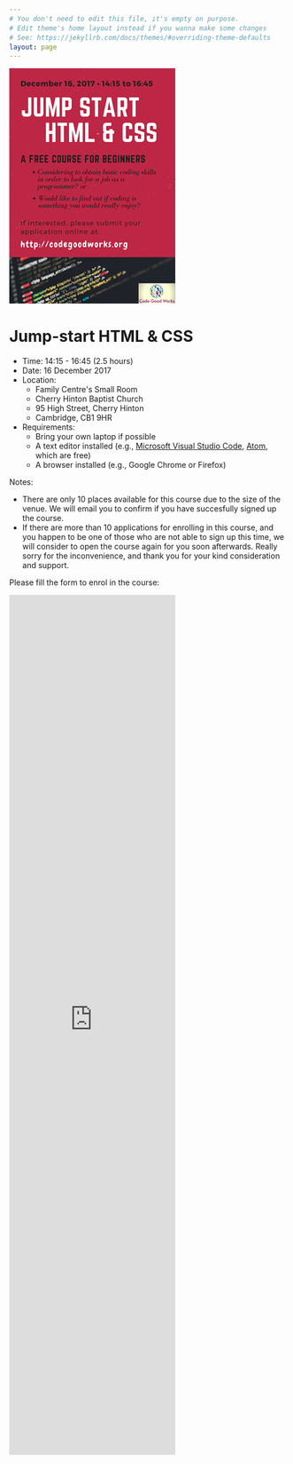 ```yaml
---
# You don't need to edit this file, it's empty on purpose.
# Edit theme's home layout instead if you wanna make some changes
# See: https://jekyllrb.com/docs/themes/#overriding-theme-defaults
layout: page
---
```


<!--<img class="poster" src="/assets/images/2017-12-16-jump-start-html-css.png">-->

<picture>
    <source media="(min-width: 500px)" srcset="/assets/images/2017-12-16-jump-start-html-css.png">
    <img class="poster" src="/assets/images/2017-12-16-jump-start-html-css-mobile.png" alt="Course Poster">
</picture>

<h1>Jump-start HTML & CSS</h1>

<ul class="course-info">
<li>Time: 14:15 - 16:45 (2.5 hours)
</li>
<li>Date: 16 December 2017
</li>
<li>Location: 
  <ul class="location">
    <li>Family Centre's Small Room</li>
    <li>Cherry Hinton Baptist Church</li>
    <li>95 High Street, Cherry Hinton</li>
    <li>Cambridge, CB1 9HR</li>
  </ul>
</li>
<li>Requirements:
  <ul class="requirement">
    <li>Bring your own laptop if possible</li>
    <li>A text editor installed 
(e.g., <a href="https://code.visualstudio.com/download">Microsoft Visual Studio Code</a>, <a href="https://atom.io/">Atom</a>, which are free)</li>
    <li>A browser installed (e.g., Google Chrome or Firefox)</li>
  </ul>
</li>
</ul>

<div class="notes">
    <p>Notes:</p>
    <ul>
    <li>
    There are only 10 places available for this course due to the size of the venue.
    We will email you to confirm if you have succesfully signed up the course.
    </li>
    <li>
    If there are more than 10 applications for enrolling in this course, 
    and you happen to be one of those who are not able to sign up this time, 
    we will consider to open the course again for you soon afterwards. 
    Really sorry for the inconvenience, and thank you for your kind consideration and support.
    </li>
    </ul>
</div>

<p>
Please fill the form to enrol in the course:
</p>

<iframe src="https://docs.google.com/forms/d/e/1FAIpQLSdkcwBkfqQ8lVDt8tI2MLv8TUZeTTg1SL3LVCLUPheyih_YPA/viewform?embedded=true" height="1550" frameborder="0" marginheight="0" marginwidth="0">Loading...</iframe>

<!--
<form id="application-form" method="POST" action="http://formspree.io/xxx@gmail.com">

  <input type="hidden" name="_subject" value="Application for course Jump-start HTML & CSS" />
  <label for="fullname">Your full name:</label>
  <input type="text" name="fullname" placeholder="Your full name" size="30" required/>

  <label for="email">Your email:</label>
  <input type="email" name="_replyto" placeholder="Your email" size="30" required/>
  
  <input type="radio" name="enrolment" value="signup" checked="checked"> Sign up
  <input type="radio" name="enrolment" value="withdraw"> Withdraw
  
  <label for="message">Message (optional):</label>
  <textarea name="message" id="message" placeholder="" rows="5" cols="31" maxlength="200"></textarea>
  <input type="text" name="_gotcha" style="display:none" />
  <button type="submit">Send</button>

</form>
-->

<script src="{{'/assets/js/enrolment.js'}}"></script>
